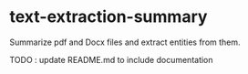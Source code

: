 # text-extraction-summary

Summarize pdf and Docx files and extract entities from them.

TODO : update README.md to include documentation
